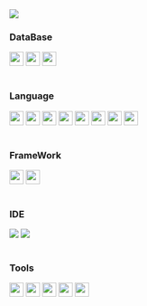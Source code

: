<img src="https://firebasestorage.googleapis.com/v0/b/swifttodolist-95f3b.appspot.com/o/images%2FgitMain.png?alt=media&token=8eee2e2c-d9eb-4173-ba58-4b07fb0b150a">


<h3>DataBase</h3>
<div>
  <img src="https://img.shields.io/badge/Firebase-FFCA28?style=flat-square&logo=firebase&logoColor=white" height="25">
  <img src="https://img.shields.io/badge/MySQL-4479A1?style=flat-square&logo=MySQL&logoColor=white"/ height="25">
  <img src="https://img.shields.io/badge/SQLite-003B57?style=flat-square&logo=SQLite&logoColor=white"/ height="25">
</div>
</br>
<h3>Language</h3>
<div>
  <img src="https://img.shields.io/badge/java-123321?style=flat-square&logo=&logoColor=white"/ height="25">
  <img src="https://img.shields.io/badge/JavaScript-F7DF1E?style=flat-square&logo=JavaScript&logoColor=white"/ height="25">
  <img src="https://img.shields.io/badge/jQuery-0769AD?style=flat-square&logo=jquery&logoColor=white"/ height="25">
  <img src="https://img.shields.io/badge/html-123321?style=flat-square&logo=&logoColor=white"/ height="25">
  <img src="https://img.shields.io/badge/CSS3-1572B6?style=flat-square&logo=css3&logoColor=white"/ height="25">
  <img src="https://img.shields.io/badge/Dart-0175C2?style=flat-square&logo=dart&logoColor=white"/ height="25">
  <img src="https://img.shields.io/badge/R-276DC3?style=flat-square&logo=r&logoColor=white"/ height="25">
  <img src="https://img.shields.io/badge/Python-3776AB?style=flat-square&logo=python&logoColor=white"/ height="25">

</div>
</br>
<h3>FrameWork</h3>
<div>
  <img src="https://img.shields.io/badge/SpringBoot-6DB33F?style=flat-square&logo=springboot&logoColor=white"/ height="25">
  <img src="https://img.shields.io/badge/Flutter-02569B?style=flat-square&logo=flutter&logoColor=white"/ height="25">
</div>
</br>
<h3>IDE</h3>
<div>
  <img src="https://img.shields.io/badge/Eclipseide-2C2255?style=flat-square&logo=eclipseide&logoColor=white"/>
  <img src="https://img.shields.io/badge/VisualStudioCode-007ACC?style=flat-square&logo=visualstudiocode&logoColor=white"/>
</div>
</br>
<h3>Tools</h3>
<div>
  <img src="https://img.shields.io/badge/Sourcetree-0052CC?style=flat-square&logo=sourcetree&logoColor=white"/ height="25">
  <img src="https://img.shields.io/badge/Slack-4A154B?style=flat-square&logo=slack&logoColor=white"/ height="25">
  <img src="https://img.shields.io/badge/Figma-F24E1E?style=flat-square&logo=figma&logoColor=white"/ height="25">
  <img src="https://img.shields.io/badge/Miro-050038?style=flat-square&logo=miro&logoColor=white"/ height="25">
  <img src="https://img.shields.io/badge/Notion-000000?style=flat-square&logo=notion&logoColor=white"/ height="25">
</div>










